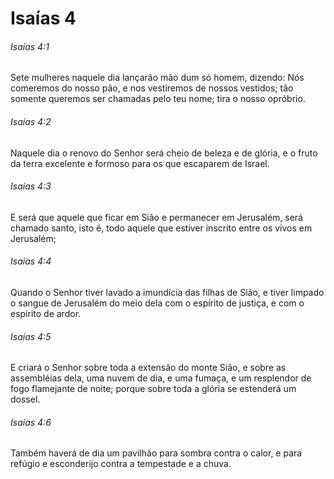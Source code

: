 # Isaías 4

###### Isaías 4:1

Sete mulheres naquele dia lançarão mão dum só homem, dizendo: Nós comeremos do nosso pão, e nos vestiremos de nossos vestidos; tão somente queremos ser chamadas pelo teu nome; tira o nosso opróbrio.

###### Isaías 4:2

Naquele dia o renovo do Senhor será cheio de beleza e de glória, e o fruto da terra excelente e formoso para os que escaparem de Israel.

###### Isaías 4:3

E será que aquele que ficar em Sião e permanecer em Jerusalém, será chamado santo, isto é, todo aquele que estiver inscrito entre os vivos em Jerusalém;

###### Isaías 4:4

Quando o Senhor tiver lavado a imundícia das filhas de Sião, e tiver limpado o sangue de Jerusalém do meio dela com o espírito de justiça, e com o espírito de ardor.

###### Isaías 4:5

E criará o Senhor sobre toda a extensão do monte Sião, e sobre as assembléias dela, uma nuvem de dia, e uma fumaça, e um resplendor de fogo flamejante de noite; porque sobre toda a glória se estenderá um dossel.

###### Isaías 4:6

Também haverá de dia um pavilhão para sombra contra o calor, e para refúgio e esconderijo contra a tempestade e a chuva.

